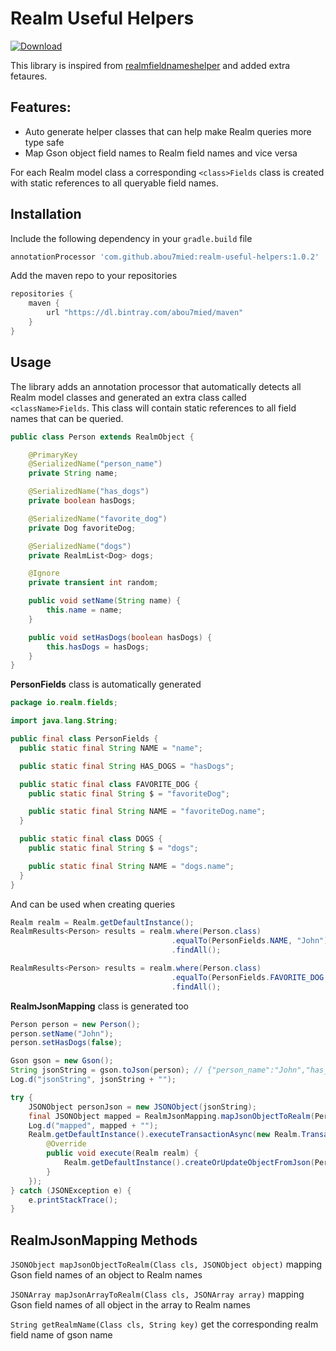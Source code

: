 # Realm Useful Helpers
[ ![Download](https://api.bintray.com/packages/abou7mied/maven/realm-useful-helpers/images/download.svg?version=1.0.1) ](https://bintray.com/abou7mied/maven/realm-useful-helpers/1.0.1/link)

This library is inspired from [realmfieldnameshelper](https://github.com/cmelchior/realmfieldnameshelper) and added extra fetaures.

## Features:
- Auto generate helper classes that can help make Realm queries more type safe
-  Map Gson object field names to Realm field names and vice versa 


For each Realm model class a corresponding `<class>Fields` class is created with static references
to all queryable field names.

## Installation

Include the following dependency in your `gradle.build` file

```gradle
annotationProcessor 'com.github.abou7mied:realm-useful-helpers:1.0.2'
```

Add the maven repo to your repositories
```gradle
repositories {
    maven {
        url "https://dl.bintray.com/abou7mied/maven"
    }
}
```

## Usage

The library adds an annotation processor that automatically detects all Realm model classes and
generated an extra class called `<className>Fields`. This class will contain static references
to all field names that can be queried.

```java
public class Person extends RealmObject {

    @PrimaryKey
    @SerializedName("person_name")
    private String name;

    @SerializedName("has_dogs")
    private boolean hasDogs;

    @SerializedName("favorite_dog")
    private Dog favoriteDog;

    @SerializedName("dogs")
    private RealmList<Dog> dogs;

    @Ignore
    private transient int random;

    public void setName(String name) {
        this.name = name;
    }

    public void setHasDogs(boolean hasDogs) {
        this.hasDogs = hasDogs;
    }
}
```

**PersonFields** class is automatically generated

```java
package io.realm.fields;

import java.lang.String;

public final class PersonFields {
  public static final String NAME = "name";

  public static final String HAS_DOGS = "hasDogs";

  public static final class FAVORITE_DOG {
    public static final String $ = "favoriteDog";

    public static final String NAME = "favoriteDog.name";
  }

  public static final class DOGS {
    public static final String $ = "dogs";

    public static final String NAME = "dogs.name";
  }
}
```

And can be used when creating queries

```java
Realm realm = Realm.getDefaultInstance();
RealmResults<Person> results = realm.where(Person.class)
                                    .equalTo(PersonFields.NAME, "John")
                                    .findAll();

RealmResults<Person> results = realm.where(Person.class)
                                    .equalTo(PersonFields.FAVORITE_DOG.NAME, "Fido")
                                    .findAll();
```

**RealmJsonMapping** class is generated  too

```java
Person person = new Person();
person.setName("John");
person.setHasDogs(false);

Gson gson = new Gson();
String jsonString = gson.toJson(person); // {"person_name":"John","has_dogs":false}
Log.d("jsonString", jsonString + "");

try {
    JSONObject personJson = new JSONObject(jsonString);
    final JSONObject mapped = RealmJsonMapping.mapJsonObjectToRealm(PersonFields.class, personJson); // {"name":"John","hasDogs":false}
    Log.d("mapped", mapped + "");
    Realm.getDefaultInstance().executeTransactionAsync(new Realm.Transaction() {
        @Override
        public void execute(Realm realm) {
            Realm.getDefaultInstance().createOrUpdateObjectFromJson(Person.class, mapped);
        }
    });
} catch (JSONException e) {
    e.printStackTrace();
}
```

## RealmJsonMapping Methods

`JSONObject mapJsonObjectToRealm(Class cls, JSONObject object)` mapping Gson field names of an object to Realm names

`JSONArray mapJsonArrayToRealm(Class cls, JSONArray array)` mapping Gson field names of all object in the array to Realm names


`String getRealmName(Class cls, String key)` get the corresponding realm field name of gson name









